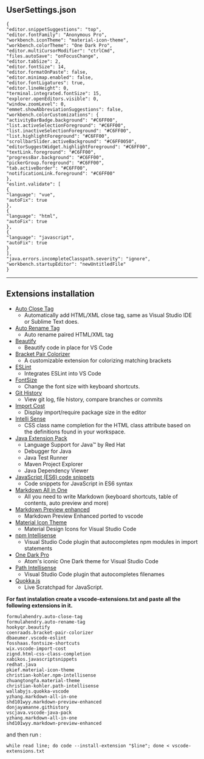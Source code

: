 
## UserSettings.json
```
{
"editor.snippetSuggestions": "top",
"editor.fontFamily": "Anonymous Pro",
"workbench.iconTheme": "material-icon-theme",
"workbench.colorTheme": "One Dark Pro",
"editor.multiCursorModifier": "ctrlCmd",
"files.autoSave": "onFocusChange",
"editor.tabSize": 2,
"editor.fontSize": 14,
"editor.formatOnPaste": false,
"editor.minimap.enabled": false,
"editor.fontLigatures": true,
"editor.lineHeight": 0,
"terminal.integrated.fontSize": 15,
"explorer.openEditors.visible": 0,
"window.zoomLevel": 0,
"emmet.showAbbreviationSuggestions": false,
"workbench.colorCustomizations": {
"activityBarBadge.background": "#C6FF00",
"list.activeSelectionForeground": "#C6FF00",
"list.inactiveSelectionForeground": "#C6FF00",
"list.highlightForeground": "#C6FF00",
"scrollbarSlider.activeBackground": "#C6FF0050",
"editorSuggestWidget.highlightForeground": "#C6FF00",
"textLink.foreground": "#C6FF00",
"progressBar.background": "#C6FF00",
"pickerGroup.foreground": "#C6FF00",
"tab.activeBorder": "#C6FF00",
"notificationLink.foreground": "#C6FF00"
},
"eslint.validate": [
{
"language": "vue",
"autoFix": true
},
{
"language": "html",
"autoFix": true
},
{
"language": "javascript",
"autoFix": true
}
],
"java.errors.incompleteClasspath.severity": "ignore",
"workbench.startupEditor": "newUntitledFile"
}
```

---

## Extensions installation

- [Auto Close Tag](https://marketplace.visualstudio.com/items?itemName=formulahendry.auto-close-tag)
  - Automatically add HTML/XML close tag, same as Visual Studio IDE or Sublime Text does.
- [Auto Rename Tag](https://marketplace.visualstudio.com/items?itemName=formulahendry.auto-rename-tag)
  -  Auto rename paired HTML/XML tag
- [Beautify](https://marketplace.visualstudio.com/items?itemName=HookyQR.beautify)
  - Beautify code in place for VS Code
- [Bracket Pair Colorizer](https://marketplace.visualstudio.com/items?itemName=CoenraadS.bracket-pair-colorizer)
  - A customizable extension for colorizing matching brackets
- [ESLint](https://marketplace.visualstudio.com/items?itemName=dbaeumer.vscode-eslint)
  - Integrates ESLint into VS Code
- [FontSize](https://marketplace.visualstudio.com/items?itemName=fosshaas.fontsize-shortcuts)
  - Change the font size with keyboard shortcuts.
- [Git History](https://marketplace.visualstudio.com/items?itemName=donjayamanne.githistory)
  - View git log, file history, compare branches or commits
- [Import Cost](https://marketplace.visualstudio.com/items?itemName=wix.vscode-import-cost)
  - Display import/require package size in the editor
- [Intelli Sense](https://marketplace.visualstudio.com/items?itemName=Zignd.html-css-class-completion)
  - CSS class name completion for the HTML class attribute based on the definitions found in your workspace.
- [Java Extension Pack](https://marketplace.visualstudio.com/items?itemName=vscjava.vscode-java-pack)
  -  Language Support for Java™ by Red Hat
  -  Debugger for Java
  -  Java Test Runner
  -  Maven Project Explorer
  -  Java Dependency Viewer
- [JavaScript (ES6) code snippets](https://marketplace.visualstudio.com/items?itemName=xabikos.JavaScriptSnippets)
  - Code snippets for JavaScript in ES6 syntax
- [Markdown All in One](https://marketplace.visualstudio.com/items?itemName=yzhang.markdown-all-in-one)
  - All you need to write Markdown (keyboard shortcuts, table of contents, auto preview and more)
- [Markdown Preview enhanced](https://marketplace.visualstudio.com/items?itemName=shd101wyy.markdown-preview-enhanced)
  - Markdown Preview Enhanced ported to vscode
- [Material Icon Theme](https://marketplace.visualstudio.com/items?itemName=PKief.material-icon-theme)
  - Material Design Icons for Visual Studio Code
- [npm Intellisense](https://marketplace.visualstudio.com/items?itemName=christian-kohler.npm-intellisense)
  - Visual Studio Code plugin that autocompletes npm modules in import statements
- [One Dark Pro](https://marketplace.visualstudio.com/items?itemName=zhuangtongfa.Material-theme)
  - Atom's iconic One Dark theme for Visual Studio Code
- [Path Intellisense](https://marketplace.visualstudio.com/items?itemName=christian-kohler.path-intellisense)
  - Visual Studio Code plugin that autocompletes filenames
- [Quokka.js](https://marketplace.visualstudio.com/items?itemName=WallabyJs.quokka-vscode)
  - Live Scratchpad for JavaScript.

**For fast instalation create a vscode-extensions.txt and paste all the following extensions in it.**

```
formulahendry.auto-close-tag
formulahendry.auto-rename-tag
hookyqr.beautify
coenraads.bracket-pair-colorizer
dbaeumer.vscode-eslint
fosshaas.fontsize-shortcuts
wix.vscode-import-cost
zignd.html-css-class-completion
xabikos.javascriptsnippets
redhat.java
pkief.material-icon-theme
christian-kohler.npm-intellisense
zhuangtongfa.material-theme
christian-kohler.path-intellisense
wallabyjs.quokka-vscode
yzhang.markdown-all-in-one
shd101wyy.markdown-preview-enhanced
donjayamanne.githistory
vscjava.vscode-java-pack
yzhang.markdown-all-in-one
shd101wyy.markdown-preview-enhanced
```

and then run :
``` 
while read line; do code --install-extension "$line"; done < vscode-extensions.txt
```